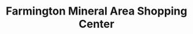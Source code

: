 ---
title: "Farmington Mineral Area Shopping Center"
url: /farmington/farmington-mineral-area-shopping-center/
shop: Einkaufszentrum
---